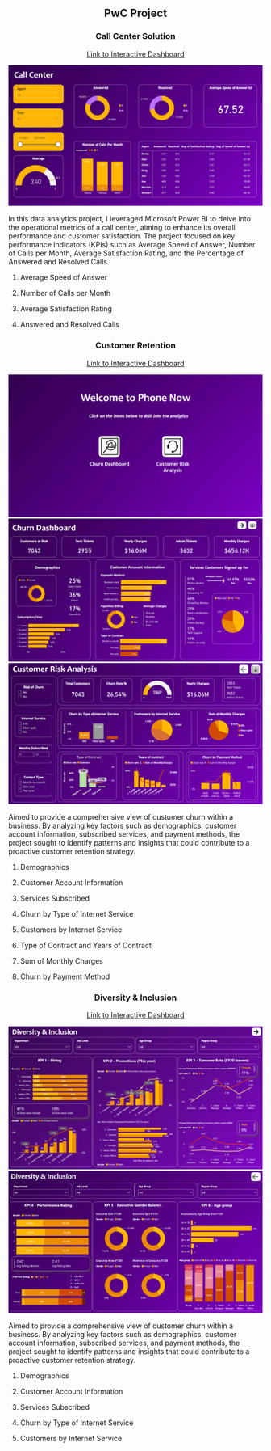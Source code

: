 <p align="center">
<h2 align="center">PwC Project</h2>
</p>

<p align="center">
<h3 align="center">Call Center Solution</h3>
</p>

<p align="center">
<a href="https://app.powerbi.com/view?r=eyJrIjoiYzVkNWQ2NjEtMDg3OS00MGY0LThjODItNGE3ZWM5NTRhZGEwIiwidCI6ImMyOTMyNDU1LWIzZTctNDJhYi1hY2ExLWZhNTNmMjcxN2EyNSJ9">Link to Interactive Dashboard</a>
</p>

<img src="Call Center.png">

In this data analytics project, I leveraged Microsoft Power BI to delve into the operational metrics of a call center, aiming to enhance its overall performance and customer satisfaction. The project focused on key performance indicators (KPIs) such as Average Speed of Answer, Number of Calls per Month, Average Satisfaction Rating, and the Percentage of Answered and Resolved Calls.

1. Average Speed of Answer

2. Number of Calls per Month

3. Average Satisfaction Rating

4. Answered and Resolved Calls

<p align="center">
<h3 align="center">Customer Retention</h3>
</p>

<p align="center">
<a href="https://app.powerbi.com/view?r=eyJrIjoiZGFkOTRlNjItZjU3My00ZDk3LThhM2EtZmRmMzkxOTE3YTFhIiwidCI6ImMyOTMyNDU1LWIzZTctNDJhYi1hY2ExLWZhNTNmMjcxN2EyNSJ9">Link to Interactive Dashboard</a>
</p>

<img src="Homepage.png">

<img src="Churn Dashboard.png">

<img src="Customer Risk Analysis.png">

Aimed to provide a comprehensive view of customer churn within a business. By analyzing key factors such as demographics, customer account information, subscribed services, and payment methods, the project sought to identify patterns and insights that could contribute to a proactive customer retention strategy.

1. Demographics

2. Customer Account Information

3. Services Subscribed

4. Churn by Type of Internet Service

5. Customers by Internet Service

6. Type of Contract and Years of Contract

7. Sum of Monthly Charges

8. Churn by Payment Method

<p align="center">
<h3 align="center">Diversity & Inclusion</h3>
</p>

<p align="center">
<a href="https://app.powerbi.com/view?r=eyJrIjoiMGQzZTEwNTctM2E4Zi00YzBkLTk5MzYtNWQwNzc5MWY1ZGUyIiwidCI6ImMyOTMyNDU1LWIzZTctNDJhYi1hY2ExLWZhNTNmMjcxN2EyNSJ9">Link to Interactive Dashboard</a>
</p>

<img src="Diversity & Inclusion 1.png">

<img src="Diversity & Inclusion 2.png">

Aimed to provide a comprehensive view of customer churn within a business. By analyzing key factors such as demographics, customer account information, subscribed services, and payment methods, the project sought to identify patterns and insights that could contribute to a proactive customer retention strategy.

1. Demographics

2. Customer Account Information

3. Services Subscribed

4. Churn by Type of Internet Service

5. Customers by Internet Service

